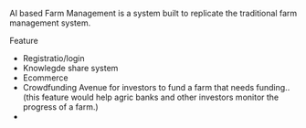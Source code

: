 AI based Farm Management is a system built to replicate the traditional farm management system.

Feature 
- Registratio/login
- Knowlegde share system
- Ecommerce
- Crowdfunding Avenue for investors to fund a farm that needs funding..(this feature would help agric banks and other investors monitor the progress of a farm.)
- 

